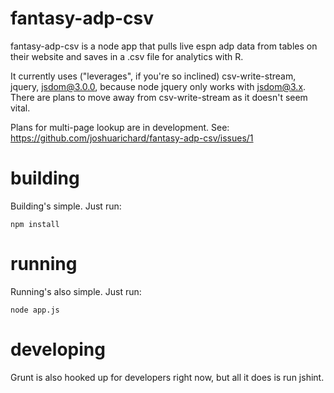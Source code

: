 # fantasy-adp-csv
fantasy-adp-csv is a node app that pulls live espn adp data from tables on their website and saves in a .csv file for analytics with R.

It currently uses ("leverages", if you're so inclined) csv-write-stream, jquery, jsdom@3.0.0, because node jquery only works with jsdom@3.x. There are plans to move away from csv-write-stream as it doesn't seem vital.

Plans for multi-page lookup are in development. See: https://github.com/joshuarichard/fantasy-adp-csv/issues/1

# building
Building's simple. Just run:
```shell
npm install
```

# running
Running's also simple. Just run:
```shell
node app.js
```

# developing
Grunt is also hooked up for developers right now, but all it does is run jshint.